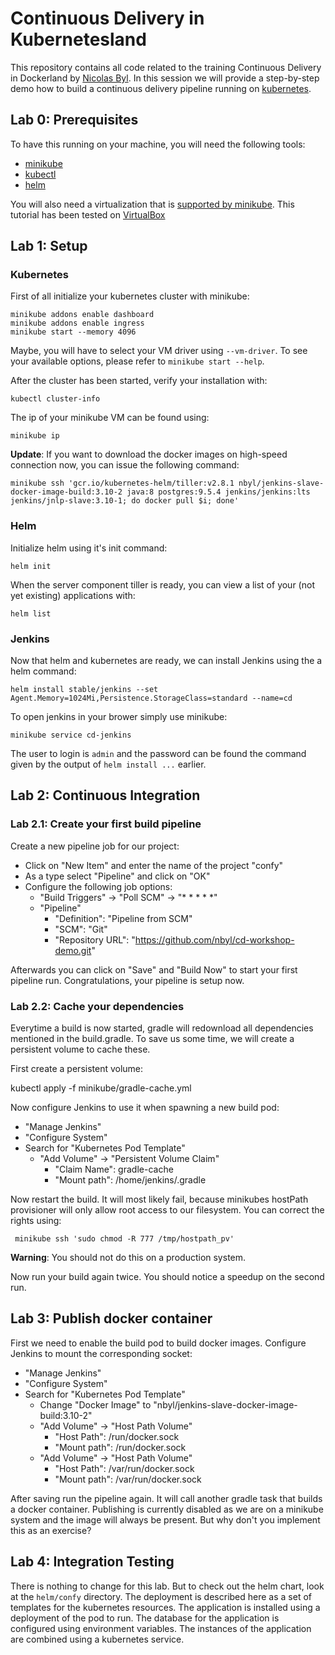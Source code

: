 # Continuous Delivery in Kubernetesland

This repository contains all code related to the training Continuous Delivery in Dockerland by [Nicolas Byl](http://lanyrd.com/profile/nicolas.byl/). In this session we will provide a step-by-step demo how to build a continuous delivery pipeline running on [kubernetes](http://kubernetes.io).

## Lab 0: Prerequisites

To have this running on your machine, you will need the following tools:

* [minikube](https://github.com/kubernetes/minikube/releases)
* [kubectl](https://kubernetes.io/docs/getting-started-guides/kubectl/)
* [helm](https://github.com/kubernetes/helm/releases)

You will also need a virtualization that is [supported by minikube](https://github.com/kubernetes/minikube#installation). This tutorial has been tested on [VirtualBox](https://www.virtualbox.org/wiki/Downloads)

## Lab 1: Setup

### Kubernetes
First of all initialize your kubernetes cluster with minikube:

    minikube addons enable dashboard
    minikube addons enable ingress
    minikube start --memory 4096

Maybe, you will have to select your VM driver using `--vm-driver`. To see your available options, please refer to `minikube start --help`.    

After the cluster has been started, verify your installation with:

    kubectl cluster-info

The ip of your minikube VM can be found using:

    minikube ip

**Update**: If you want to download the docker images on high-speed connection now, you can issue the following command:

    minikube ssh 'gcr.io/kubernetes-helm/tiller:v2.8.1 nbyl/jenkins-slave-docker-image-build:3.10-2 java:8 postgres:9.5.4 jenkins/jenkins:lts jenkins/jnlp-slave:3.10-1; do docker pull $i; done'

### Helm    

Initialize helm using it's init command:

    helm init

When the server component tiller is ready, you can view a list of your (not yet existing) applications with:

    helm list

### Jenkins

Now that helm and kubernetes are ready, we can install Jenkins using the a helm command:

    helm install stable/jenkins --set Agent.Memory=1024Mi,Persistence.StorageClass=standard --name=cd

To open jenkins in your brower simply use minikube:

    minikube service cd-jenkins

The user to login is `admin` and the password can be found the command given by the output of `helm install ...` earlier.

## Lab 2: Continuous Integration

### Lab 2.1: Create your first build pipeline

Create a new pipeline job for our project:

* Click on "New Item" and enter the name of the project "confy"
* As a type select "Pipeline" and click on "OK"
* Configure the following job options:
  * "Build Triggers" &rarr; "Poll SCM" &rarr; "* * * * *"
  * "Pipeline" 
    * "Definition": "Pipeline from SCM" 
    * "SCM": "Git" 
    * "Repository URL": "https://github.com/nbyl/cd-workshop-demo.git"

Afterwards you can click on "Save" and "Build Now" to start your first pipeline run. Congratulations, your pipeline is setup now.

### Lab 2.2: Cache your dependencies

Everytime a build is now started, gradle will redownload all dependencies mentioned in the build.gradle. To save us some time, we will create a persistent volume to cache these.

First create a persistent volume:

  kubectl apply -f minikube/gradle-cache.yml
  
Now configure Jenkins to use it when spawning a new build pod:

* "Manage Jenkins"
* "Configure System"
* Search for "Kubernetes Pod Template"
  * "Add Volume" &rarr; "Persistent Volume Claim"
    * "Claim Name": gradle-cache
    * "Mount path": /home/jenkins/.gradle
    
Now restart the build. It will most likely fail, because minikubes hostPath provisioner will only allow root access to our filesystem. You can correct the rights using:
     
     minikube ssh 'sudo chmod -R 777 /tmp/hostpath_pv'
     
**Warning**: You should not do this on a production system.     

Now run your build again twice. You should notice a speedup on the second run.

## Lab 3: Publish docker container

First we need to enable the build pod to build docker images. Configure Jenkins to mount the corresponding socket:

* "Manage Jenkins"
* "Configure System"
* Search for "Kubernetes Pod Template"
  * Change "Docker Image" to "nbyl/jenkins-slave-docker-image-build:3.10-2"
  * "Add Volume" &rarr; "Host Path Volume"
    * "Host Path": /run/docker.sock
    * "Mount path": /run/docker.sock
  * "Add Volume" &rarr; "Host Path Volume"
    * "Host Path": /var/run/docker.sock
    * "Mount path": /var/run/docker.sock
 
After saving run the pipeline again. It will call another gradle task that builds a docker container. Publishing is currently disabled as we are on a minikube system and the image will always be present. But why don't you implement this as an exercise?

## Lab 4: Integration Testing

There is nothing to change for this lab. But to check out the helm chart, look at the `helm/confy` directory. The deployment is described here as a set of templates for the kubernetes resources. The application is installed using a deployment of the pod to run. The database for the application is configured using environment variables. The instances of the application are combined using a kubernetes service.
